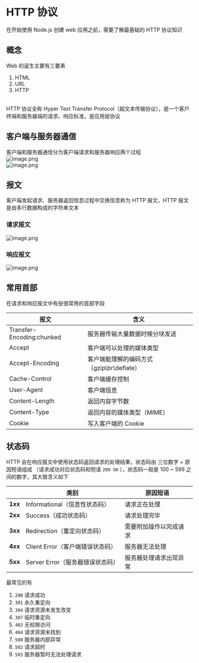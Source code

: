 # HTTP 协议

在开始使用 Node.js 创建 web 应用之前，需要了解最基础的 HTTP 协议知识
<a name="RA1mh"></a>
## 概念
Web 的诞生主要有三要素

1. HTML
1. URL
1. HTTP


<br />HTTP 协议全称 Hyper Text Transfer Protocol（超文本传输协议），是一个客户终端和服务器端的请求、响应标准，是应用层协议
<a name="fqj9N"></a>
## 客户端与服务器通信
客户端和服务器通信分为客户端请求和服务器响应两个过程<br />![image.png](https://cdn.nlark.com/yuque/0/2020/png/87727/1589369751064-bb846579-bbef-4a9e-8600-c079f87c59b1.png#align=left&display=inline&height=146&margin=%5Bobject%20Object%5D&name=image.png&originHeight=291&originWidth=931&size=97572&status=done&style=none&width=465.5)<br />![image.png](https://cdn.nlark.com/yuque/0/2020/png/87727/1589369693769-6aafd636-8781-48bc-9754-eacdb040978e.png#align=left&display=inline&height=146&margin=%5Bobject%20Object%5D&name=image.png&originHeight=291&originWidth=931&size=107297&status=done&style=none&width=465.5)
<a name="aM6D1"></a>
## 报文
客户端发起请求、服务器返回信息过程中交换信息称为 HTTP 报文，HTTP 报文是由多行数据构成的字符串文本
<a name="dI5Lz"></a>
### 请求报文
![image.png](https://cdn.nlark.com/yuque/0/2020/png/87727/1589370346879-f8e7b10b-c71f-417a-9198-b26376032392.png#align=left&display=inline&height=131&margin=%5Bobject%20Object%5D&name=image.png&originHeight=183&originWidth=881&size=49042&status=done&style=none&width=633)
<a name="7uqQz"></a>
### 响应报文
![image.png](https://cdn.nlark.com/yuque/0/2020/png/87727/1589370362290-3439c177-f7bb-4fc4-b496-92ef3292dd76.png#align=left&display=inline&height=172&margin=%5Bobject%20Object%5D&name=image.png&originHeight=232&originWidth=841&size=47074&status=done&style=none&width=622)
<a name="JCOgG"></a>
## 常用首部
在请求和响应报文中有些很常用的首部字段

| **报文** | **含义** |
| --- | --- |
| Transfer-Encoding:chunked | 服务器传输大量数据时候分块发送 |
| Accept | 客户端可以处理的媒体类型 |
| Accept-Encoding | 客户端能理解的编码方式（gzip\br\deflate） |
| Cache-Control | 客户端缓存控制 |
| User-Agent | 客户端信息 |
| Content-Length | 返回内容字节数 |
| Content-Type | 返回内容的媒体类型（MIME） |
| Cookie | 写入客户端的 Cookie |

<a name="fgoQJ"></a>
## 状态码
HTTP 会在响应报文中使用状态码返回请求的处理结果，状态码由 三位数字 + 原因短语组成 （请求成功对应状态码和短语 `200 OK` ），状态码一般是 100 ~ 599 之间的数字，其大致含义如下

|  | **类别** | **原因短语** |
| --- | --- | --- |
| **1xx** | Informational（信息性状态码） | 请求正在处理 |
| **2xx** | Success（成功状态码） | 请求处理完毕 |
| **3xx** | Redirection（重定向状态码） | 需要附加操作以完成请求 |
| **4xx** | Client Error（客户端错误状态码） | 服务器无法处理 |
| **5xx** | Server Error（服务器错误状态码） | 服务器处理请求出现异常 |

最常见的有

1. `200` 请求成功
1. `301` 永久重定向
1. `304` 请求资源未发生改变
1. `307` 临时重定向
1. `403` 无权限访问
1. `404` 请求资源未找到
1. `500` 服务器内部异常
1. `502` 请求超时
1. `503` 服务器暂时无法处理请求
